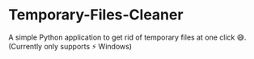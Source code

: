 # Temporary-Files-Cleaner
A simple Python application to get rid of temporary files at one click 😅. (Currently only supports ⚡ Windows)
